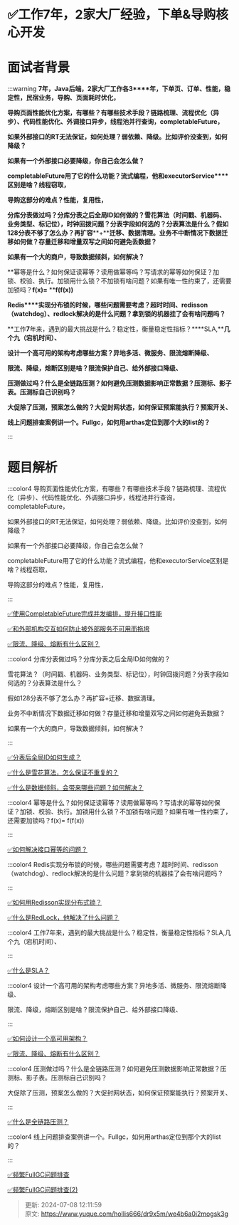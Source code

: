 # ✅工作7年，2家大厂经验，下单&导购核心开发

# 面试者背景


:::warning
**7****年，****Java****后端，****2****家大厂工作各****3****年，下单页、订单、性能，稳定性，民宿业务，导购、页面耗时优化，**

**导购页面性能优化方案，有哪些？有哪些技术手段？链路梳理、流程优化（异步）、代码性能优化、外调接口异步，线程池并行查询，****completableFuture****，**

**如果外部接口的****RT****无法保证，如何处理？弱依赖、降级。比如评价没查到，如何降级？**

**如果有一个外部接口必要降级，你自己会怎么做？**

**completableFuture****用了它的什么功能？流式编程，他和****executorService****区别是啥？线程窃取，**

**导购这部分的难点？性能，复用性，**

**分库分表做过吗？分库分表之后全局****ID****如何做的？雪花算法（时间戳、机器码、业务类型、标记位），时钟回拨问题？分表字段如何选的？分表算法是什么？假如****128****分表不够了怎么办？再扩容****+****迁移、数据清理。业务不中断情况下数据迁移如何做？存量迁移和增量双写之间如何避免丢数据？**

**如果有一个大的商户，导致数据倾斜，如何解决？**

**幂等是什么？如何保证读幂等？读用做幂等吗？写请求的幂等如何保证？加锁、校验、执行。加锁用什么锁？不加锁有啥问题？如果有唯一性约束了，还需要加锁吗？****f(x)=****  ****f(f(x))**

**Redis****实现分布锁的时候，哪些问题需要考虑？超时时间、****redisson****（****watchdog****）、****redlock****解决的是什么问题？拿到锁的机器挂了会有啥问题吗？**

**工作****7****年来，遇到的最大挑战是什么？稳定性，衡量稳定性指标？****SLA,****几个九（宕机时间）、**

**设计一个高可用的架构考虑哪些方案？异地多活、微服务、限流熔断降级、**

**限流、降级，熔断区别是啥？限流保护自己、给外部接口降级、**

**压测做过吗？什么是全链路压测？如何避免压测数据影响正常数据？压测标、影子表。压测标自己识别吗？**

**大促除了压测，预案怎么做的？大促封网状态，如何保证预案能执行？预案开关、**

**线上问题排查案例讲一个。Fullgc，如何用arthas定位到那个大的list的？**

:::

# 题目解析


:::color4
导购页面性能优化方案，有哪些？有哪些技术手段？链路梳理、流程优化（异步）、代码性能优化、外调接口异步，线程池并行查询，completableFuture，

如果外部接口的RT无法保证，如何处理？弱依赖、降级。比如评价没查到，如何降级？

如果有一个外部接口必要降级，你自己会怎么做？

completableFuture用了它的什么功能？流式编程，他和executorService区别是啥？线程窃取，

导购这部分的难点？性能，复用性，

:::



[✅使用CompletableFuture完成并发编排，提升接口性能](https://www.yuque.com/hollis666/dr9x5m/wwbg7zocoo7ubisl)



[✅和外部机构交互如何防止被外部服务不可用而拖垮](https://www.yuque.com/hollis666/dr9x5m/xn8ucm3w3exfazpp)



[✅限流、降级、熔断有什么区别？](https://www.yuque.com/hollis666/dr9x5m/etgovbs6bgphlqso)





:::color4
分库分表做过吗？分库分表之后全局ID如何做的？

雪花算法？（时间戳、机器码、业务类型、标记位），时钟回拨问题？分表字段如何选的？分表算法是什么？

假如128分表不够了怎么办？再扩容+迁移、数据清理。

业务不中断情况下数据迁移如何做？存量迁移和增量双写之间如何避免丢数据？

如果有一个大的商户，导致数据倾斜，如何解决？

:::



[✅分表后全局ID如何生成？](https://www.yuque.com/hollis666/dr9x5m/glyv4twwk6bfs6dr)



[✅什么是雪花算法，怎么保证不重复的？](https://www.yuque.com/hollis666/dr9x5m/rsocc4sd7v9i0pvc)



[✅什么是数据倾斜，会带来哪些问题？如何解决？](https://www.yuque.com/hollis666/dr9x5m/fue0vmwupk5zps37)



:::color4
幂等是什么？如何保证读幂等？读用做幂等吗？写请求的幂等如何保证？加锁、校验、执行。加锁用什么锁？不加锁有啥问题？如果有唯一性约束了，还需要加锁吗？f(x)=  f(f(x))

:::



[✅如何解决接口幂等的问题？](https://www.yuque.com/hollis666/dr9x5m/gz2qwl)



:::color4
Redis实现分布锁的时候，哪些问题需要考虑？超时时间、redisson（watchdog）、redlock解决的是什么问题？拿到锁的机器挂了会有啥问题吗？

:::



[✅如何用Redisson实现分布式锁？](https://www.yuque.com/hollis666/dr9x5m/gdsvngueclva39ve)



[✅什么是RedLock，他解决了什么问题？](https://www.yuque.com/hollis666/dr9x5m/lxzg0ubs2xpvenxw)





:::color4
工作7年来，遇到的最大挑战是什么？稳定性，衡量稳定性指标？SLA,几个九（宕机时间）、

:::



[✅什么是SLA？](https://www.yuque.com/hollis666/dr9x5m/axrowbs50bhxehao)



:::color4
设计一个高可用的架构考虑哪些方案？异地多活、微服务、限流熔断降级、

限流、降级，熔断区别是啥？限流保护自己、给外部接口降级、

:::



[✅如何设计一个高可用架构？](https://www.yuque.com/hollis666/dr9x5m/vyg778x53xe6elwe)





[✅限流、降级、熔断有什么区别？](https://www.yuque.com/hollis666/dr9x5m/etgovbs6bgphlqso)



:::color4
压测做过吗？什么是全链路压测？如何避免压测数据影响正常数据？压测标、影子表。压测标自己识别吗？

大促除了压测，预案怎么做的？大促封网状态，如何保证预案能执行？预案开关、

:::



[✅什么是全链路压测？](https://www.yuque.com/hollis666/dr9x5m/igx3g283upzhgpm4)





:::color4
线上问题排查案例讲一个。Fullgc，如何用arthas定位到那个大的list的？

:::



[✅频繁FullGC问题排查](https://www.yuque.com/hollis666/dr9x5m/iocmzc)



[✅频繁FullGC问题排查(2)](https://www.yuque.com/hollis666/dr9x5m/zpkzwgx4o9g89s8x)



> 更新: 2024-07-08 12:11:59  
> 原文: <https://www.yuque.com/hollis666/dr9x5m/we4b6a0i2mogsk3g>